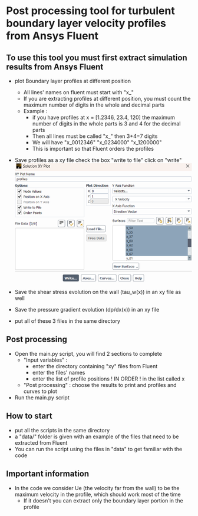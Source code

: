 # Post processing tool for turbulent boundary layer velocity profiles from Ansys Fluent

## To use this tool you must first extract simulation results from Ansys Fluent
- plot Boundary layer profiles at different position
    - All lines' names on fluent must start with "x_"
    - If you are extracting profiles at different position, you must count the maximum number of digits in the whole and decimal parts
    - Example : 
        - if you have profiles at x = [1.2346, 23.4, 120]
                the maximum number of digits in the whole parts is 3 and 4 for the decimal parts
        - Then all lines must be called "x_" then 3+4=7 digits
        - We will have "x_0012346" "x_0234000" "x_1200000"
        - This is important so that Fluent orders the profiles
- Save profiles as a xy file
        check the box "write to file"
        click on "write"
![](images/save_profiles_Fluent.png)

- Save the shear stress evolution on the wall (tau_w(x)) in an xy file as well
- Save the pressure gradient evolution (dp/dx(x)) in an xy file
- put all of these 3 files in the same directory

## Post processing

- Open the main.py script, you will find 2 sections to complete
    - "Input variables" : 
        - enter the directory containing "xy" files from Fluent
        - enter the files' names
        - enter the list of profile positions ! IN ORDER ! in the list called x
    - "Post processing" : choose the results to print and profiles and curves to plot
- Run the main.py script

## How to start
- put all the scripts in the same directory
- a "data/" folder is given with an example of the files that need to be extracted from Fluent
- You can run the script using the files in "data" to get familiar with the code

## Important information
- In the code we consider Ue (the velocity far from the wall) to be the maximum velocity in the profile, which should work most of the time
    - If it doesn't you can extract only the boundary layer portion in the profile
